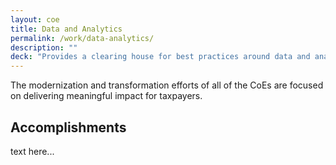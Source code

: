 ```yaml
---
layout: coe
title: Data and Analytics
permalink: /work/data-analytics/
description: ""
deck: "Provides a clearing house for best practices around data and analytics, instruments metrics to support service delivery processes, and builds tools that facilitate continuous process improvement."
---
```


The modernization and transformation efforts of all of the CoEs are focused on delivering meaningful impact for taxpayers.

## Accomplishments
text here...
